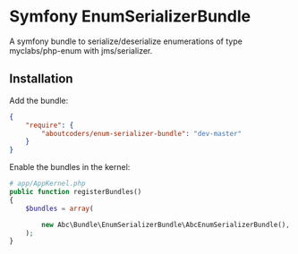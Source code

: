 Symfony EnumSerializerBundle
==========================

A symfony bundle to serialize/deserialize enumerations of type myclabs/php-enum with jms/serializer.

## Installation

Add the bundle:

``` json
{
    "require": {
        "aboutcoders/enum-serializer-bundle": "dev-master"
    }
}
```

Enable the bundles in the kernel:

``` php
# app/AppKernel.php
public function registerBundles()
{
    $bundles = array(

        new Abc\Bundle\EnumSerializerBundle\AbcEnumSerializerBundle(),
    );
}
```
